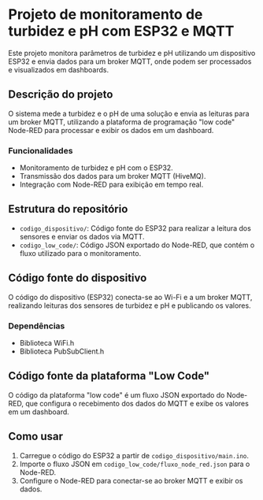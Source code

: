 # Projeto de monitoramento de turbidez e pH com ESP32 e MQTT

Este projeto monitora parâmetros de turbidez e pH utilizando um dispositivo ESP32 e envia dados para um broker MQTT, onde podem ser processados e visualizados em dashboards.

## Descrição do projeto
O sistema mede a turbidez e o pH de uma solução e envia as leituras para um broker MQTT, utilizando a plataforma de programação "low code" Node-RED para processar e exibir os dados em um dashboard.

### Funcionalidades
- Monitoramento de turbidez e pH com o ESP32.
- Transmissão dos dados para um broker MQTT (HiveMQ).
- Integração com Node-RED para exibição em tempo real.

## Estrutura do repositório
- `codigo_dispositivo/`: Código fonte do ESP32 para realizar a leitura dos sensores e enviar os dados via MQTT.
- `codigo_low_code/`: Código JSON exportado do Node-RED, que contém o fluxo utilizado para o monitoramento.

## Código fonte do dispositivo
O código do dispositivo (ESP32) conecta-se ao Wi-Fi e a um broker MQTT, realizando leituras dos sensores de turbidez e pH e publicando os valores.

### Dependências
- Biblioteca WiFi.h
- Biblioteca PubSubClient.h

## Código fonte da plataforma "Low Code"
O código da plataforma "low code" é um fluxo JSON exportado do Node-RED, que configura o recebimento dos dados do MQTT e exibe os valores em um dashboard.

## Como usar
1. Carregue o código do ESP32 a partir de `codigo_dispositivo/main.ino`.
2. Importe o fluxo JSON em `codigo_low_code/fluxo_node_red.json` para o Node-RED.
3. Configure o Node-RED para conectar-se ao broker MQTT e exibir os dados.
